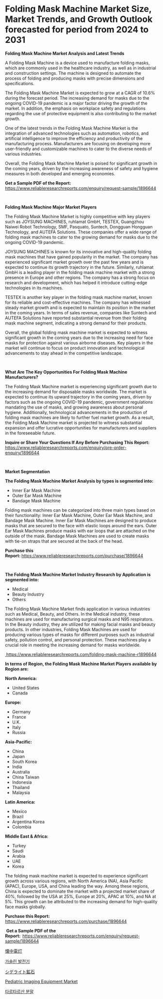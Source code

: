 <p><h1>Folding Mask Machine Market Size, Market Trends, and Growth Outlook forecasted for period from 2024 to 2031</h1></p><p><strong>Folding Mask Machine Market Analysis and Latest Trends</strong></p>
<p><p>A Folding Mask Machine is a device used to manufacture folding masks, which are commonly used in the healthcare industry, as well as in industrial and construction settings. The machine is designed to automate the process of folding and producing masks with precise dimensions and specifications.</p><p>The Folding Mask Machine Market is expected to grow at a CAGR of 10.6% during the forecast period. The increasing demand for masks due to the ongoing COVID-19 pandemic is a major factor driving the growth of the market. In addition, the emphasis on workplace safety and regulations regarding the use of protective equipment is also contributing to the market growth.</p><p>One of the latest trends in the Folding Mask Machine Market is the integration of advanced technologies such as automation, robotics, and artificial intelligence to improve the efficiency and productivity of the manufacturing process. Manufacturers are focusing on developing more user-friendly and customizable machines to cater to the diverse needs of various industries.</p><p>Overall, the Folding Mask Machine Market is poised for significant growth in the coming years, driven by the increasing awareness of safety and hygiene measures in both developed and emerging economies.</p></p>
<p><strong>Get a Sample PDF of the Report:&nbsp;</strong> <a href="https://www.reliableresearchreports.com/enquiry/request-sample/1896644">https://www.reliableresearchreports.com/enquiry/request-sample/1896644</a></p>
<p>&nbsp;</p>
<p><strong>Folding Mask Machine Major Market Players</strong></p>
<p><p>The Folding Mask Machine Market is highly competitive with key players such as JOYSUNG MACHINES, ruhlamat GmbH, TESTEX, Guangzhou Naiwei Robot Technology, SMF, Pasquato, Suntech, Dongguan Hongguan Technology, and AUTEFA Solutions. These companies offer a wide range of folding mask machines to cater to the growing demand for masks due to the ongoing COVID-19 pandemic.</p><p>JOYSUNG MACHINES is known for its innovative and high-quality folding mask machines that have gained popularity in the market. The company has experienced significant market growth over the past few years and is expected to continue its growth trajectory in the future. Similarly, ruhlamat GmbH is a leading player in the folding mask machine market with a strong presence in Europe and other regions. The company has a strong focus on research and development, which has helped it introduce cutting-edge technologies in its machines.</p><p>TESTEX is another key player in the folding mask machine market, known for its reliable and cost-effective machines. The company has witnessed steady market growth and is expected to maintain its position in the market in the coming years. In terms of sales revenue, companies like Suntech and AUTEFA Solutions have reported substantial revenue from their folding mask machine segment, indicating a strong demand for their products.</p><p>Overall, the global folding mask machine market is expected to witness significant growth in the coming years due to the increasing need for face masks for protection against various airborne diseases. Key players in the market will continue to focus on product innovation and technological advancements to stay ahead in the competitive landscape.</p></p>
<p>&nbsp;</p>
<p><strong>What Are The Key Opportunities For Folding Mask Machine Manufacturers?</strong></p>
<p><p>The Folding Mask Machine market is experiencing significant growth due to the increasing demand for disposable masks worldwide. The market is expected to continue its upward trajectory in the coming years, driven by factors such as the ongoing COVID-19 pandemic, government regulations mandating the use of masks, and growing awareness about personal hygiene. Additionally, technological advancements in the production of folding mask machines are likely to further fuel market growth. As a result, the Folding Mask Machine market is projected to witness substantial expansion and offer lucrative opportunities for manufacturers and suppliers in the foreseeable future.</p></p>
<p><strong>Inquire or Share Your Questions If Any Before Purchasing This Report:</strong> <a href="https://www.reliableresearchreports.com/enquiry/pre-order-enquiry/1896644">https://www.reliableresearchreports.com/enquiry/pre-order-enquiry/1896644</a></p>
<p>&nbsp;</p>
<p><strong>Market Segmentation</strong></p>
<p><strong>The Folding Mask Machine Market Analysis by types is segmented into:</strong></p>
<p><ul><li>Inner Ear Mask Machine</li><li>Outer Ear Mask Machine</li><li>Bandage Mask Machine</li></ul></p>
<p><p>Folding mask machines can be categorized into three main types based on their functionality: Inner Ear Mask Machine, Outer Ear Mask Machine, and Bandage Mask Machine. Inner Ear Mask Machines are designed to produce masks that are secured to the face with elastic loops around the ears. Outer Ear Mask Machines produce masks with ear loops that are attached on the outside of the mask. Bandage Mask Machines are used to create masks with tie-on straps that are secured at the back of the head.</p></p>
<p><strong>Purchase this Report:&nbsp;</strong><a href="https://www.reliableresearchreports.com/purchase/1896644">https://www.reliableresearchreports.com/purchase/1896644</a></p>
<p>&nbsp;</p>
<p><strong>The Folding Mask Machine Market Industry Research by Application is segmented into:</strong></p>
<p><ul><li>Medical</li><li>Beauty Industry</li><li>Others</li></ul></p>
<p><p>The Folding Mask Machine Market finds application in various industries such as Medical, Beauty, and Others. In the Medical industry, these machines are used for manufacturing surgical masks and N95 respirators. In the Beauty industry, they are utilized for making facial masks and beauty products. In other industries, Folding Mask Machines are used for producing various types of masks for different purposes such as industrial safety, pollution control, and personal protection. These machines play a crucial role in meeting the increasing demand for masks worldwide.</p></p>
<p><a href="https://www.reliableresearchreports.com/folding-mask-machine-r1896644">&nbsp;https://www.reliableresearchreports.com/folding-mask-machine-r1896644</a></p>
<p><strong>In terms of Region, the Folding Mask Machine Market Players available by Region are:</strong></p>
<p>
    <p> <strong> North America: </strong>
        <ul>
            <li>United States</li>
            <li>Canada</li>
        </ul>
        </p> 
    <p> <strong> Europe: </strong>
        <ul>
            <li>Germany</li>
            <li>France</li>
            <li>U.K.</li>
            <li>Italy</li>
            <li>Russia</li>
        </ul>
        </p> 
    <p> <strong> Asia-Pacific: </strong>
        <ul>
            <li>China</li>
            <li>Japan</li>
            <li>South Korea</li>
            <li>India</li>
            <li>Australia</li>
            <li>China Taiwan</li>
            <li>Indonesia</li>
            <li>Thailand</li>
            <li>Malaysia</li>
        </ul>
        </p> 
    <p> <strong> Latin America: </strong>
        <ul>
            <li>Mexico</li>
            <li>Brazil</li>
            <li>Argentina Korea</li>
            <li>Colombia</li>
        </ul>
        </p> 
    <p> <strong> Middle East & Africa: </strong>
        <ul>
            <li>Turkey</li>
            <li>Saudi</li>
            <li>Arabia</li>
            <li>UAE</li>
            <li>Korea</li>
        </ul>
    </p>
    </p>
<p><p>The folding mask machine market is expected to experience significant growth across various regions, with North America (NA), Asia Pacific (APAC), Europe, USA, and China leading the way. Among these regions, China is expected to dominate the market with a projected market share of 40%, followed by the USA at 25%, Europe at 20%, APAC at 10%, and NA at 5%. This growth can be attributed to the increasing demand for high-quality face masks globally.</p></p>
<p><strong>Purchase this Report: </strong><a href="https://www.reliableresearchreports.com/purchase/1896644">https://www.reliableresearchreports.com/purchase/1896644</a></p>
<p>&nbsp;<strong>Get a Sample PDF of the Report:&nbsp;&nbsp;</strong><a href="https://www.reliableresearchreports.com/enquiry/request-sample/1896644">https://www.reliableresearchreports.com/enquiry/request-sample/1896644</a></p>
<p><strong></strong></p>
<p><p><a href="https://medium.com/@anabelavenport7854/%E3%83%95%E3%83%A9%E3%83%83%E3%82%B7%E3%83%A5%E3%83%A9%E3%82%A4%E3%83%88%E5%B8%82%E5%A0%B4-%E6%88%90%E5%8A%9F%E3%81%99%E3%82%8B%E3%83%93%E3%82%B8%E3%83%8D%E3%82%B9%E6%88%A6%E7%95%A5%E3%81%AE%E9%8D%B5-2031%E5%B9%B4%E3%81%BE%E3%81%A7%E3%81%AE%E4%BA%88%E6%B8%AC-d743259c0e15">懐中電灯</a></p><p><a href="https://medium.com/@whitneymurphy1982/%EA%B0%80%EC%86%94%EB%A6%B0-%EB%B0%9C%EC%A0%84%EA%B8%B0-%EC%8B%9C%EC%9E%A5-%EA%B2%BD%EC%9F%81-%EB%B6%84%EC%84%9D-%EC%8B%9C%EC%9E%A5-%EB%8F%99%ED%96%A5-%EB%B0%8F-2031%EB%85%84%EA%B9%8C%EC%A7%80%EC%9D%98-%EC%98%88%EC%B8%A1-b95ceedf43e9">가솔린 발전기</a></p><p><a href="https://github.com/mares423/Market-Research-Report-List-1/blob/main/554810544786.md">シデライト鉱石</a></p><p><a href="https://github.com/okotobwrhuteie/Market-Research-Report-List-2/blob/main/pediatric-imaging-equipment-market.md">Pediatric Imaging Equipment Market</a></p><p><a href="https://medium.com/@sandubujor71/%ED%83%80%EB%A5%B4%ED%83%80%EB%A5%B4%EC%82%B0-%EB%B6%84%EB%A7%90-%EC%8B%9C%EC%9E%A5-%EA%B7%9C%EB%AA%A8-%EC%8B%9C%EC%9E%A5-%EC%A0%84%EB%A7%9D-%EB%B0%8F-%EC%8B%9C%EC%9E%A5-%EC%98%88%EC%B8%A1-2024%EB%85%84%EB%B6%80%ED%84%B0-2031%EB%85%84-b86b3df2b64a">타르타르산 분말</a></p></p>